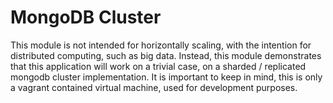 # MongoDB Cluster

This module is not intended for horizontally scaling, with the intention for
 distributed computing, such as big data. Instead, this module demonstrates
 that this application will work on a trivial case, on a sharded / replicated
 mongodb cluster implementation. It is important to keep in mind, this is only
 a vagrant contained virtual machine, used for development purposes.
